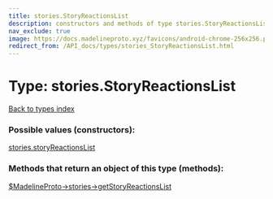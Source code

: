 ```yaml
---
title: stories.StoryReactionsList
description: constructors and methods of type stories.StoryReactionsList
nav_exclude: true
image: https://docs.madelineproto.xyz/favicons/android-chrome-256x256.png
redirect_from: /API_docs/types/stories_StoryReactionsList.html
---
```

# Type: stories.StoryReactionsList
[Back to types index](index.html)



### Possible values (constructors):

[stories.storyReactionsList](/API_docs/constructors/stories.storyReactionsList.html)  



### Methods that return an object of this type (methods):

[$MadelineProto->stories->getStoryReactionsList](/API_docs/methods/stories.getStoryReactionsList.html)  



